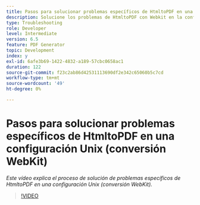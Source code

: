 ```yaml
---
title: Pasos para solucionar problemas específicos de HtmltoPDF en una configuración Unix (conversión WebKit)
description: Solucione los problemas de HtmltoPDF con Webkit en la configuración de UNIX.
type: Troubleshooting
role: Developer
level: Intermediate
version: 6.5
feature: PDF Generator
topic: Development
index: y
exl-id: 6afe3b69-1422-4832-a189-57cbc0658ac1
duration: 122
source-git-commit: f23c2ab86d42531113690df2e342c65060b5c7cd
workflow-type: tm+mt
source-wordcount: '49'
ht-degree: 0%

---
```


# Pasos para solucionar problemas específicos de HtmltoPDF en una configuración Unix (conversión WebKit)

*Este vídeo explica el proceso de solución de problemas específicos de HtmltoPDF en una configuración Unix (conversión WebKit).*

>[!VIDEO](https://video.tv.adobe.com/v/335548?quality=12&learn=on)
